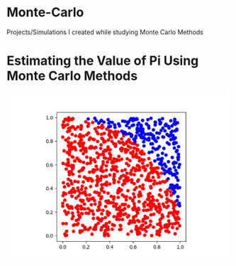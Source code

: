 # Monte-Carlo
Projects/Simulations I created while studying Monte Carlo Methods


# Estimating the Value of Pi Using Monte Carlo Methods
![pi plot 1000](Estimating_Pi_MC/pi_plot.png)
